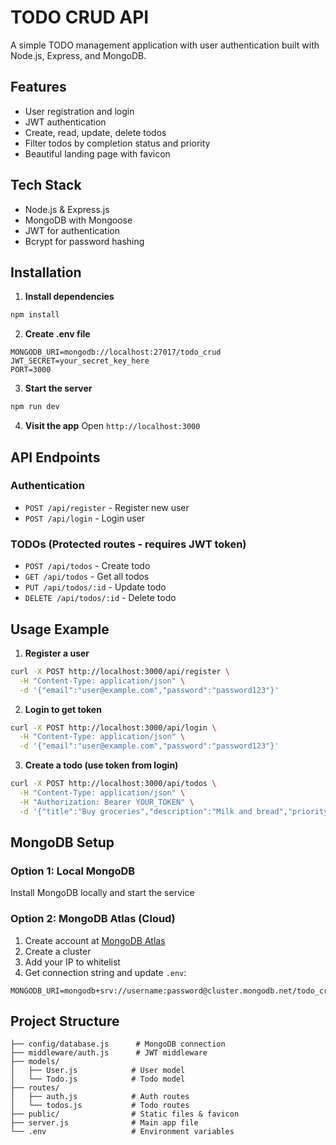 # TODO CRUD API

A simple TODO management application with user authentication built with Node.js, Express, and MongoDB.

## Features

- User registration and login
- JWT authentication
- Create, read, update, delete todos
- Filter todos by completion status and priority
- Beautiful landing page with favicon

## Tech Stack

- Node.js & Express.js
- MongoDB with Mongoose
- JWT for authentication
- Bcrypt for password hashing

## Installation

1. **Install dependencies**
```bash
npm install
```

2. **Create .env file**
```env
MONGODB_URI=mongodb://localhost:27017/todo_crud
JWT_SECRET=your_secret_key_here
PORT=3000
```

3. **Start the server**
```bash
npm run dev
```

4. **Visit the app**
Open `http://localhost:3000`

## API Endpoints

### Authentication
- `POST /api/register` - Register new user
- `POST /api/login` - Login user

### TODOs (Protected routes - requires JWT token)
- `POST /api/todos` - Create todo
- `GET /api/todos` - Get all todos
- `PUT /api/todos/:id` - Update todo
- `DELETE /api/todos/:id` - Delete todo

## Usage Example

1. **Register a user**
```bash
curl -X POST http://localhost:3000/api/register \
  -H "Content-Type: application/json" \
  -d '{"email":"user@example.com","password":"password123"}'
```

2. **Login to get token**
```bash
curl -X POST http://localhost:3000/api/login \
  -H "Content-Type: application/json" \
  -d '{"email":"user@example.com","password":"password123"}'
```

3. **Create a todo (use token from login)**
```bash
curl -X POST http://localhost:3000/api/todos \
  -H "Content-Type: application/json" \
  -H "Authorization: Bearer YOUR_TOKEN" \
  -d '{"title":"Buy groceries","description":"Milk and bread","priority":"medium"}'
```

## MongoDB Setup

### Option 1: Local MongoDB
Install MongoDB locally and start the service

### Option 2: MongoDB Atlas (Cloud)
1. Create account at [MongoDB Atlas](https://cloud.mongodb.com)
2. Create a cluster
3. Add your IP to whitelist
4. Get connection string and update `.env`:
```env
MONGODB_URI=mongodb+srv://username:password@cluster.mongodb.net/todo_crud
```

## Project Structure

```
├── config/database.js      # MongoDB connection
├── middleware/auth.js      # JWT middleware
├── models/
│   ├── User.js            # User model
│   └── Todo.js            # Todo model
├── routes/
│   ├── auth.js            # Auth routes
│   └── todos.js           # Todo routes
├── public/                # Static files & favicon
├── server.js              # Main app file
└── .env                   # Environment variables
```

